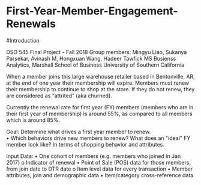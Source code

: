 # First-Year-Member-Engagement-Renewals
#Introduction

DSO 545 Final Project - Fall 2018
Group members: Mingyu Liao, Sukanya Parsekar, Avinash M, Hongxuan Wang, Hadeer Tawfick
MS Busienss Analytics, Marshall School of Business
University of Southern California

When a member joins this large warehouse retailer based in Bentonville, AR, at the end of one year their membership will expire. Members must renew their membership to continue to shop at the store. If they do not renew, they are considered as “attrited” (aka churned).

Currently the renewal rate for first year (FY) members (members who are in their first year of membership) is around 55%, as compared to all members which is around 85%.

Goal: Determine what drives a first year member to renew.  
• Which behaviors drive new members to renew? What does an "ideal" FY member look like? In terms of shopping behavior and attributes.

Input Data:
• One cohort of members (e.g. members who joined in Jan 2017)
o Indicator of renewal
• Point of Sale (POS) data for those members, from join date to DTR date o Item level data for every transaction
• Member attributes, join and demographic data
• Item/category cross-reference data
